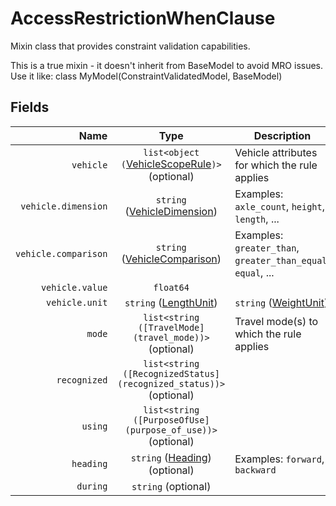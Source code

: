 # AccessRestrictionWhenClause

Mixin class that provides constraint validation capabilities.

This is a true mixin - it doesn't inherit from BaseModel to avoid MRO issues.
Use it like: class MyModel(ConstraintValidatedModel, BaseModel)

## Fields

| Name | Type | Description |
|-----:|:----:|-------------|
| `vehicle` | `list<object (`[VehicleScopeRule](/schema/codegen/transportation/access_restriction_when_clause/vehicle_scope_rule/)`)>` (optional) | Vehicle attributes for which the rule applies |
| `vehicle.dimension` | `string` ([VehicleDimension](vehicle_dimension)) | Examples: `axle_count`, `height`, `length`, ... |
| `vehicle.comparison` | `string` ([VehicleComparison](vehicle_comparison)) | Examples: `greater_than`, `greater_than_equal`, `equal`, ... |
| `vehicle.value` | `float64` |  |
| `vehicle.unit` | `string` ([LengthUnit](length_unit)) | `string` ([WeightUnit](weight_unit)) |  |
| `mode` | `list<string ([TravelMode](travel_mode))>` (optional) | Travel mode(s) to which the rule applies |
| `recognized` | `list<string ([RecognizedStatus](recognized_status))>` (optional) |  |
| `using` | `list<string ([PurposeOfUse](purpose_of_use))>` (optional) |  |
| `heading` | `string` ([Heading](/schema/codegen/transportation/access_restriction_when_clause/heading/)) (optional) | Examples: `forward`, `backward` |
| `during` | `string` (optional) |  |
